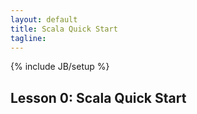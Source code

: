 ```yaml
---
layout: default
title: Scala Quick Start
tagline: 
---
```

{% include JB/setup %}

## Lesson 0: Scala Quick Start





